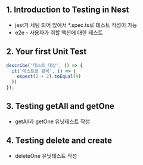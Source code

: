 ## 1. Introduction to Testing in Nest
* jest가 세팅 되어 있에서 *.spec.ts로 테스트 작성이 가능
* e2e - 사용자가 취할 액션에 대한 테스트

## 2. Your first Unit Test
```ts
describe('테스트 대상', () => {
  it('테스트할 항목', () => {
    expect(2 + 2).toEqual(4)
  })
});
```

## 3. Testing getAll and getOne
* getAll과 getOne 유닛테스트 작성

## 4. Testing delete and create
* deleteOne 유닛테스트 작성
